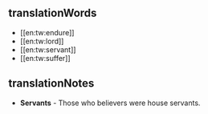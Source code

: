 ## translationWords

* [[en:tw:endure]]
* [[en:tw:lord]]
* [[en:tw:servant]]
* [[en:tw:suffer]]

## translationNotes

* **Servants** - Those who believers were house servants.
